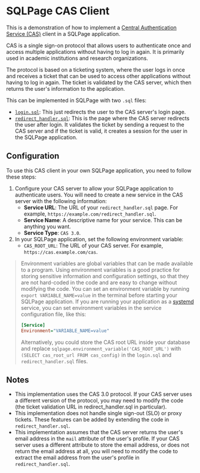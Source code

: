 # SQLPage CAS Client

This is a demonstration of how to implement a 
[Central Authentication Service (CAS)](https://apereo.github.io/cas/)
client in a SQLPage application.

CAS is a single sign-on protocol that allows users to authenticate once and access multiple applications without having to log in again. It is primarily used in academic institutions and research organizations.

The protocol is based on a ticketing system, where the user logs in once and receives a ticket that can be used to access other applications without having to log in again. The ticket is validated by the CAS server, which then returns the user's information to the application.

This can be implemented in SQLPage with two `.sql` files: 
 - [`login.sql`](login.sql): This just redirects the user to the CAS server's login page.
 - [`redirect_handler.sql`](redirect_handler.sql): This is the page where the CAS server redirects the user after login. It validates the ticket by sending a request to the CAS server and if the ticket is valid, it creates a session for the user in the SQLPage application.

## Configuration

To use this CAS client in your own SQLPage application, you need to follow these steps:

1. Configure your CAS server to allow your SQLPage application to authenticate users. You will need to create a new service in the CAS server with the following information:
   - **Service URL**: The URL of your `redirect_handler.sql` page. For example, `https://example.com/redirect_handler.sql`.
   - **Service Name**: A descriptive name for your service. This can be anything you want.
   - **Service Type**: `CAS 3.0`.
2. In your SQLPage application, set the following environment variable:
    - `CAS_ROOT_URL`: The URL of your CAS server. For example, `https://cas.example.com/cas`.

> Environment variables are global variables that can be made available to a program.
> Using environment variables is a good practice for storing sensitive information and configuration settings,
> so that they are not hard-coded in the code and are easy to change without modifying the code.
> You can set an environment variable by running `export VARIABLE_NAME=value` in the terminal before starting your SQLPage application.
> If you are running your application as a [systemd](https://en.wikipedia.org/wiki/Systemd) service,
> you can set environment variables in the service configuration file, like this:
> ```ini
> [Service]
> Environment="VARIABLE_NAME=value"
> ```
>
> Alternatively, you could store the CAS root URL inside your database and replace
> `sqlpage.environment_variable('CAS_ROOT_URL')` with `(SELECT cas_root_url FROM cas_config)`
> in the `login.sql` and `redirect_handler.sql` files.

## Notes

- This implementation uses the CAS 3.0 protocol. If your CAS server uses a different version of the protocol, you may need to modify the code (the ticket validation URL in redirect_handler.sql in particular).
- This implementation does not handle single sign-out (SLO) or proxy tickets. These features can be added by extending the code in `redirect_handler.sql`.
- This implementation assumes that the CAS server returns the user's email address in the `mail` attribute of the user's profile. If your CAS server uses a different attribute to store the email address, or does not return the email address at all, you will need to modify the code to extract the email address from the user's profile in `redirect_handler.sql`.